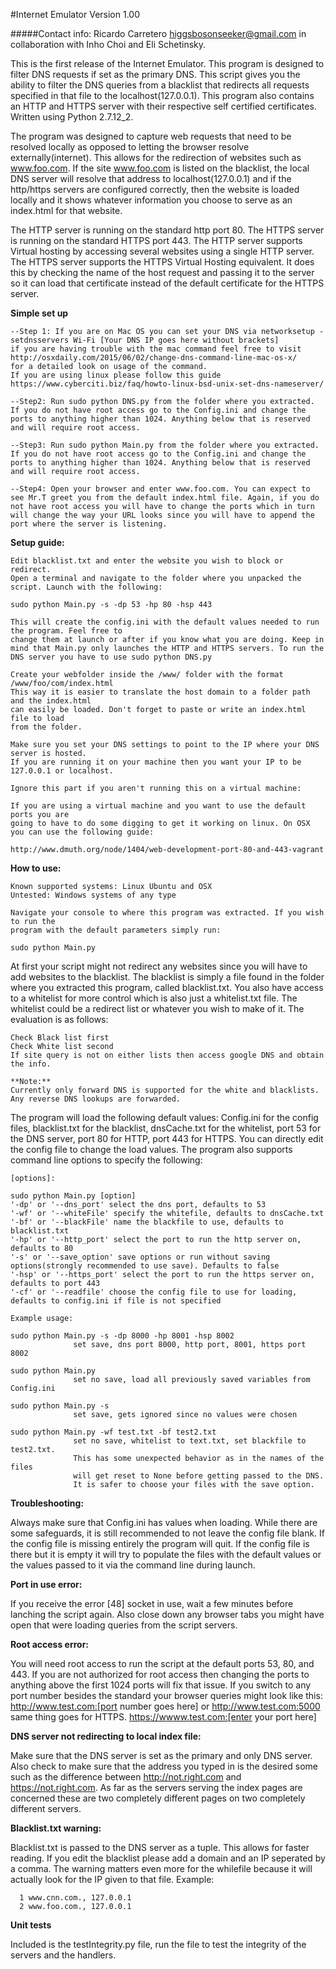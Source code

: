 #Internet Emulator Version 1.00

#####Contact info: Ricardo Carretero higgsbosonseeker@gmail.com in collaboration with Inho Choi and Eli Schetinsky.

This is the first release of the Internet Emulator. This program is designed to filter DNS requests if set as the primary DNS. This script gives you the ability to filter the DNS queries from a blacklist that redirects all requests specified in that file to the localhost(127.0.0.1). This program also contains an HTTP and HTTPS server with their respective self certified certificates. Written using Python 2.7.12_2.

The program was designed to capture web requests that need to be resolved locally as opposed to letting the browser resolve externally(internet). This allows for the redirection of websites such as www.foo.com. If the site www.foo.com is listed on the blacklist, the local DNS server will resolve that address to localhost(127.0.0.1) and if the http/https servers are configured correctly, then the website is loaded locally and it shows whatever information you choose to serve as an index.html for that website. 

The HTTP server is running on the standard http port 80. The HTTPS server is running on the standard HTTPS port 443. The HTTP server supports Virtual hosting by accessing several websites using a single HTTP server. The HTTPS server supports the HTTPS Virtual Hosting equivalent. It does this by checking the name of the host request and passing it to the server so it can load that certificate instead of the default certificate for the HTTPS server.


**Simple set up**

    --Step 1: If you are on Mac OS you can set your DNS via networksetup -setdnsservers Wi-Fi [Your DNS IP goes here without brackets]
    if you are having trouble with the mac command feel free to visit http://osxdaily.com/2015/06/02/change-dns-command-line-mac-os-x/
    for a detailed look on usage of the command.
    If you are using linux please follow this guide https://www.cyberciti.biz/faq/howto-linux-bsd-unix-set-dns-nameserver/
    
    --Step2: Run sudo python DNS.py from the folder where you extracted. If you do not have root access go to the Config.ini and change the ports to anything higher than 1024. Anything below that is reserved and will require root access.
    
    --Step3: Run sudo python Main.py from the folder where you extracted. If you do not have root access go to the Config.ini and change the ports to anything higher than 1024. Anything below that is reserved and will require root access.
    
    --Step4: Open your browser and enter www.foo.com. You can expect to see Mr.T greet you from the default index.html file. Again, if you do not have root access you will have to change the ports which in turn will change the way your URL looks since you will have to append the port where the server is listening.

**Setup guide:**

    Edit blacklist.txt and enter the website you wish to block or redirect.
    Open a terminal and navigate to the folder where you unpacked the script. Launch with the following:
    
    sudo python Main.py -s -dp 53 -hp 80 -hsp 443
    
    This will create the config.ini with the default values needed to run the program. Feel free to 
    change them at launch or after if you know what you are doing. Keep in mind that Main.py only launches the HTTP and HTTPS servers. To run the DNS server you have to use sudo python DNS.py
    
    Create your webfolder inside the /www/ folder with the format /www/foo/com/index.html
    This way it is easier to translate the host domain to a folder path and the index.html
    can easily be loaded. Don't forget to paste or write an index.html file to load
    from the folder.
    
    Make sure you set your DNS settings to point to the IP where your DNS server is hosted. 
    If you are running it on your machine then you want your IP to be 127.0.0.1 or localhost.
    
    Ignore this part if you aren't running this on a virtual machine:
    
    If you are using a virtual machine and you want to use the default ports you are 
    going to have to do some digging to get it working on linux. On OSX you can use the following guide:
    
    http://www.dmuth.org/node/1404/web-development-port-80-and-443-vagrant
    
**How to use:**

    Known supported systems: Linux Ubuntu and OSX 
    Untested: Windows systems of any type
    
    Navigate your console to where this program was extracted. If you wish to run the 
    program with the default parameters simply run:
    
    sudo python Main.py
    
 At first your script might not redirect any websites since you will have to add websites to the blacklist. The blacklist is simply a file found in the folder where you extracted this program, called blacklist.txt. You also have access to a whitelist for more control which is also just a whitelist.txt file. The whitelist could be a redirect list or whatever you wish to make of it. The evaluation is as follows:
 
    Check Black list first
    Check White list second
    If site query is not on either lists then access google DNS and obtain the info.
    
    **Note:** 
    Currently only forward DNS is supported for the white and blacklists. Any reverse DNS lookups are forwarded.
    
The program will load the following default values: Config.ini for the config files, blacklist.txt for the blacklist, dnsCache.txt for the whitelist, port 53 for the DNS server, port 80 for HTTP, port 443 for HTTPS. You can directly edit the config file to change the load values. The program also supports command line options to specify the following:
 
    [options]:
    
    sudo python Main.py [option]
    '-dp' or '--dns_port' select the dns port, defaults to 53
    '-wf' or '--whiteFile' specify the whitefile, defaults to dnsCache.txt
    '-bf' or '--blackFile' name the blackfile to use, defaults to blacklist.txt 
    '-hp' or '--http_port' select the port to run the http server on, defaults to 80
    '-s' or '--save_option' save options or run without saving options(strongly recommended to use save). Defaults to false
    '-hsp' or '--https_port' select the port to run the https server on, defaults to port 443
    '-cf' or '--readfile' choose the config file to use for loading, defaults to config.ini if file is not specified
    
    Example usage:
    
    sudo python Main.py -s -dp 8000 -hp 8001 -hsp 8002
                  set save, dns port 8000, http port, 8001, https port 8002
                  
    sudo python Main.py 
                  set no save, load all previously saved variables from Config.ini
                  
    sudo python Main.py -s
                  set save, gets ignored since no values were chosen
                  
    sudo python Main.py -wf test.txt -bf test2.txt
                  set no save, whitelist to text.txt, set blackfile to test2.txt. 
                  This has some unexpected behavior as in the names of the files 
                  will get reset to None before getting passed to the DNS.
                  It is safer to choose your files with the save option.


**Troubleshooting:**

Always make sure that Config.ini has values when loading. While there are some safeguards, it is still recommended to not leave the config file blank. If the config file is missing entirely the program will quit. If the config file is there but it is empty it will try to populate the files with the default values or the values passed to it via the command line during launch.

**Port in use error:**

If you receive the error [48] socket in use, wait a few minutes before lanching the script again. Also close down any browser tabs you might have open that were loading queries from the script servers.

**Root access error:**

You will need root access to run the script at the default ports 53, 80, and 443. If you are not authorized for root access then changing the ports to anything above the first 1024 ports will fix that issue. If you switch to any port number besides the standard your browser queries might look like this: http://www.test.com:[port number goes here] or http://www.test.com:5000 same thing goes for HTTPS. https://wwww.test.com:[enter your port here]

**DNS server not redirecting to local index file:**

Make sure that the DNS server is set as the primary and only DNS server. Also check to make sure that the address you typed in is the desired some such as the difference between http://not.right.com and https://not.right.com. As far as the servers serving the index pages are concerned these are two completely different pages on two completely different servers.

**Blacklist.txt warning:**

Blacklist.txt is passed to the DNS server as a tuple. This allows for faster reading. If you edit the blacklist please add a domain and an IP seperated by a comma. The warning matters even more for the whilefile because it will actually look for the IP given to that file. Example:

      1 www.cnn.com., 127.0.0.1
      2 www.foo.com., 127.0.0.1

**Unit tests**

Included is the testIntegrity.py file, run the file to test the integrity of the servers and the handlers.
